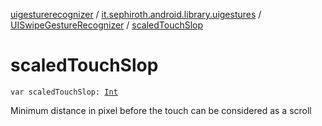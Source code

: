 [uigesturerecognizer](../../index.md) / [it.sephiroth.android.library.uigestures](../index.md) / [UISwipeGestureRecognizer](index.md) / [scaledTouchSlop](./scaled-touch-slop.md)

# scaledTouchSlop

`var scaledTouchSlop: `[`Int`](https://kotlinlang.org/api/latest/jvm/stdlib/kotlin/-int/index.html)

Minimum distance in pixel before the touch can be considered
as a scroll

